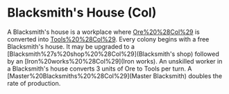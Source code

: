 # Blacksmith's House (Col)

A Blacksmith's house is a workplace where [Ore%20%28Col%29](Ore) is converted into [Tools%20%28Col%29](Tools). Every colony begins with a free Blacksmith's house. It may be upgraded to a [Blacksmith%27s%20shop%20%28Col%29](Blacksmith's shop) followed by an [Iron%20works%20%28Col%29](Iron works).
An unskilled worker in a Blacksmith's house converts 3 units of Ore to Tools per turn. A [Master%20Blacksmiths%20%28Col%29](Master Blacksmith) doubles the rate of production.